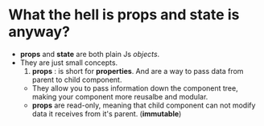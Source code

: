 # What the hell is **props** and **state** is anyway?
- **props** and **state** are both plain Js _objects_.
- They are just small concepts.
    1. **props** : is short for **properties**. And are a way to pass data from parent to child component.
    - They allow you to pass information down the component tree, making your component more reusalbe and modular.
    - **props** are read-only, meaning that child component can not modify data it receives from it's parent. (**immutable**)